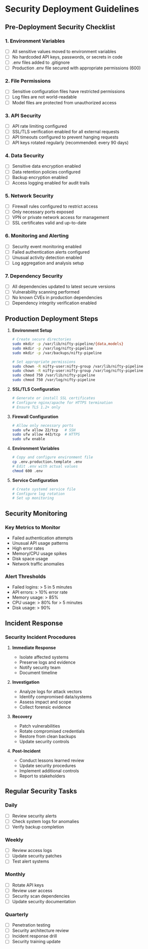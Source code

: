 # Security Deployment Guidelines

## Pre-Deployment Security Checklist

### 1. Environment Variables
- [ ] All sensitive values moved to environment variables
- [ ] No hardcoded API keys, passwords, or secrets in code
- [ ] .env files added to .gitignore
- [ ] Production .env file secured with appropriate permissions (600)

### 2. File Permissions
- [ ] Sensitive configuration files have restricted permissions
- [ ] Log files are not world-readable
- [ ] Model files are protected from unauthorized access

### 3. API Security
- [ ] API rate limiting configured
- [ ] SSL/TLS verification enabled for all external requests
- [ ] API timeouts configured to prevent hanging requests
- [ ] API keys rotated regularly (recommended: every 90 days)

### 4. Data Security
- [ ] Sensitive data encryption enabled
- [ ] Data retention policies configured
- [ ] Backup encryption enabled
- [ ] Access logging enabled for audit trails

### 5. Network Security
- [ ] Firewall rules configured to restrict access
- [ ] Only necessary ports exposed
- [ ] VPN or private network access for management
- [ ] SSL certificates valid and up-to-date

### 6. Monitoring and Alerting
- [ ] Security event monitoring enabled
- [ ] Failed authentication alerts configured
- [ ] Unusual activity detection enabled
- [ ] Log aggregation and analysis setup

### 7. Dependency Security
- [ ] All dependencies updated to latest secure versions
- [ ] Vulnerability scanning performed
- [ ] No known CVEs in production dependencies
- [ ] Dependency integrity verification enabled

## Production Deployment Steps

1. **Environment Setup**
   ```bash
   # Create secure directories
   sudo mkdir -p /var/lib/nifty-pipeline/{data,models}
   sudo mkdir -p /var/log/nifty-pipeline
   sudo mkdir -p /var/backups/nifty-pipeline
   
   # Set appropriate permissions
   sudo chown -R nifty-user:nifty-group /var/lib/nifty-pipeline
   sudo chown -R nifty-user:nifty-group /var/log/nifty-pipeline
   sudo chmod 750 /var/lib/nifty-pipeline
   sudo chmod 750 /var/log/nifty-pipeline
   ```

2. **SSL/TLS Configuration**
   ```bash
   # Generate or install SSL certificates
   # Configure nginx/apache for HTTPS termination
   # Ensure TLS 1.2+ only
   ```

3. **Firewall Configuration**
   ```bash
   # Allow only necessary ports
   sudo ufw allow 22/tcp   # SSH
   sudo ufw allow 443/tcp  # HTTPS
   sudo ufw enable
   ```

4. **Environment Variables**
   ```bash
   # Copy and configure environment file
   cp .env.production.template .env
   # Edit .env with actual values
   chmod 600 .env
   ```

5. **Service Configuration**
   ```bash
   # Create systemd service file
   # Configure log rotation
   # Set up monitoring
   ```

## Security Monitoring

### Key Metrics to Monitor
- Failed authentication attempts
- Unusual API usage patterns
- High error rates
- Memory/CPU usage spikes
- Disk space usage
- Network traffic anomalies

### Alert Thresholds
- Failed logins: > 5 in 5 minutes
- API errors: > 10% error rate
- Memory usage: > 85%
- CPU usage: > 80% for > 5 minutes
- Disk usage: > 90%

## Incident Response

### Security Incident Procedures
1. **Immediate Response**
   - Isolate affected systems
   - Preserve logs and evidence
   - Notify security team
   - Document timeline

2. **Investigation**
   - Analyze logs for attack vectors
   - Identify compromised data/systems
   - Assess impact and scope
   - Collect forensic evidence

3. **Recovery**
   - Patch vulnerabilities
   - Rotate compromised credentials
   - Restore from clean backups
   - Update security controls

4. **Post-Incident**
   - Conduct lessons learned review
   - Update security procedures
   - Implement additional controls
   - Report to stakeholders

## Regular Security Tasks

### Daily
- [ ] Review security alerts
- [ ] Check system logs for anomalies
- [ ] Verify backup completion

### Weekly
- [ ] Review access logs
- [ ] Update security patches
- [ ] Test alert systems

### Monthly
- [ ] Rotate API keys
- [ ] Review user access
- [ ] Security scan dependencies
- [ ] Update security documentation

### Quarterly
- [ ] Penetration testing
- [ ] Security architecture review
- [ ] Incident response drill
- [ ] Security training update
